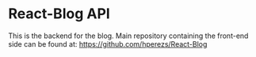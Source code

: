 # React-Blog API

This is the backend for the blog. Main repository containing the front-end side can be found at: https://github.com/hperezs/React-Blog
